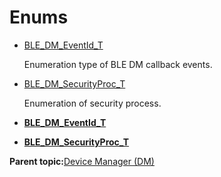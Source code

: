 # Enums

-   [BLE\_DM\_EventId\_T](GUID-2ADE1ED6-66CF-4C03-BE5C-CC1C3C14E7C0.md)

    Enumeration type of BLE DM callback events.

-   [BLE\_DM\_SecurityProc\_T](GUID-1C6AEFAF-3618-42BB-9C67-16A440F4B724.md)

    Enumeration of security process.


-   **[BLE\_DM\_EventId\_T](GUID-2ADE1ED6-66CF-4C03-BE5C-CC1C3C14E7C0.md)**  

-   **[BLE\_DM\_SecurityProc\_T](GUID-1C6AEFAF-3618-42BB-9C67-16A440F4B724.md)**  


**Parent topic:**[Device Manager \(DM\)](GUID-D35416CB-25AD-41BF-8713-1BD19835E552.md)

